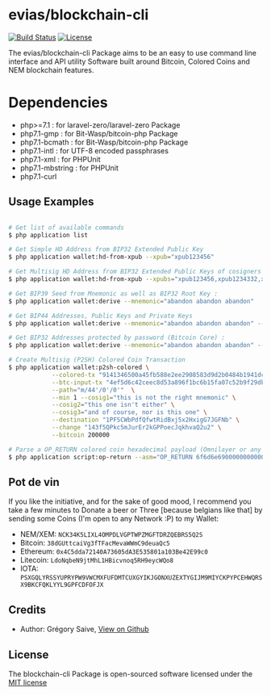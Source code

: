 # evias/blockchain-cli 

[![Build Status](https://travis-ci.org/expired-brain/blockchain-cli.svg)](https://travis-ci.org/evias/blockchain-cli)
[![License](https://poser.pugx.org/expired-brain/blockchain-cli/license.svg)](https://packagist.org/packages/evias/blockchain-cli)

The evias/blockchain-cli Package aims to be an easy to use command line interface and API utility Software built around Bitcoin, Colored Coins and NEM blockchain features.

# Dependencies

- php>=7.1 : for laravel-zero/laravel-zero Package
- php7.1-gmp : for Bit-Wasp/bitcoin-php Package
- php7.1-bcmath : for Bit-Wasp/bitcoin-php Package
- php7.1-intl : for UTF-8 encoded passphrases
- php7.1-xml : for PHPUnit
- php7.1-mbstring : for PHPUnit
- php7.1-curl

## Usage Examples

```bash

# Get list of available commands
$ php application list

# Get Simple HD Address from BIP32 Extended Public Key
$ php application wallet:hd-from-xpub --xpub="xpub123456"

# Get Multisig HD Address from BIP32 Extended Public Keys of cosigners
$ php application wallet:hd-from-xpub --xpubs="xpub123456,xpub1234332,xpub493554" --mincount 2

# Get BIP39 Seed from Mnemonic as well as BIP32 Root Key :
$ php application wallet:derive --mnemonic="abandon abandon abandon"

# Get BIP44 Addresses, Public Keys and Private Keys
$ php application wallet:derive --mnemonic="abandon abandon abandon" --path="m/44'/0'/0'/0"

# Get BIP32 Addresses protected by password (Bitcoin Core) :
$ php application wallet:derive --mnemonic="abandon abandon abandon" --password="mySecurePassword" --path="m/0'/0'"

# Create Multisig (P2SH) Colored Coin Transaction
$ php application wallet:p2sh-colored \
            --colored-tx "9141346500a45fb588e2ee2908583d9d2b0484b1941dcb0e50fbf9bf1e4e5b51" \
            --btc-input-tx "4ef5d6c42ceec8d53a896f1bc6b15fa07c52b9f29db0d8e3ce6a4aa5fb9e0ecb" \
            --path="m/44'/0'/0'"  \
            --min 1 --cosig1="this is not the right mnemonic" \
            --cosig2="this one isn't either" \
            --cosig3="and of course, nor is this one" \
            --destination "1PFSCWbPdfQfwtRidBxj5x2HxigG7JGFNb" \
            --change "143f5QPkc5mJurEr2kGPPoecJqkhvaQ2u2" \
            --bitcoin 200000

# Parse a OP_RETURN colored coin hexadecimal payload (Omnilayer or any other OP_RETURN content)
$ php application script:op-return --asm="OP_RETURN 6f6d6e69000000000000001f000000002faf0800 OP_EQUAL"
```

## Pot de vin

If you like the initiative, and for the sake of good mood, I recommend you take a few minutes to Donate a beer or Three [because belgians like that] by sending some Coins (I'm open to any Network :P) to my Wallet:

- NEM/XEM: `NCK34K5LIXL4OMPDLVGPTWPZMGFTDRZQEBRS5Q2S`
- Bitcoin: `38dGUttcaiVg3fTFacMevaWWmC9deuaQc5`
- Ethereum: `0x4C5dda72140A73605dA3E535801a103Be42E99c0`
- Litecoin: `LdoNqbeN9jtMhL1HBicvnoq5RH9eycWQo8`
- IOTA: `PSXGQLYRSSYUPRYPW9VWCMXFUFDMTCUXGYIKJGONXUZEXTYGIJM9MIYCKPYPCEHWQRSX9BKCFQKLYYL9GPFCDFOFJX`

## Credits

- Author: Grégory Saive, [View on Github](https://github.com/evias)

## License

The blockchain-cli Package is open-sourced software licensed under the [MIT license](http://opensource.org/licenses/MIT)
